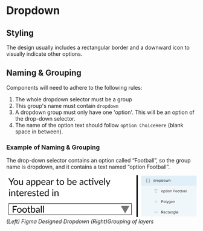 # Dropdown 

## Styling
 The design usually includes a rectangular border and a downward icon to visually indicate other options.

## Naming & Grouping

Components will need to adhere to the following rules:

1. The whole dropdown selector must be a group
2. This group's name must contain `dropdown`
3. A dropdown group must only have one 'option'. This will be an option of the drop-down selector.
4. The name of the option text should follow `option ChoiceHere` (blank space in between).

### Example of Naming & Grouping
The drop-down selector contains an option called “Football”, so the group name is dropdown, and it contains a text named “option Football”.

![image showing dropdown ui and grouping in figma](https://github.com/ImagineThisNHS/ImagineThisNHS.github.io/blob/master/guidelines/assets/dropdown/downdown%20fig%20combined.png?raw=true)
_(Left) Figma Designed Dropdown (Right)Grouping of layers_

